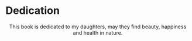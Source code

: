 # Dedication
















<center>
This book is dedicated to my daughters, may they find beauty, happiness and health
in nature.
</center>